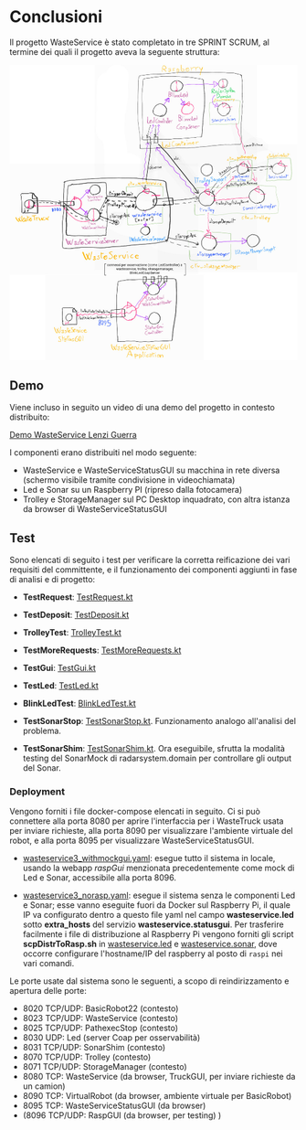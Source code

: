 # Conclusioni

Il progetto WasteService è stato completato in tre SPRINT SCRUM, al termine dei quali il progetto aveva la seguente struttura:

![](img/architettura_finale_progetto.jpg)

## Demo

Viene incluso in seguito un video di una demo del progetto in contesto distribuito:

[Demo WasteService Lenzi Guerra](https://youtu.be/wizYutGEHh4)

I componenti erano distribuiti nel modo seguente:

- WasteService e WasteServiceStatusGUI su macchina in rete diversa (schermo visibile tramite condivisione in videochiamata)
- Led e Sonar su un Raspberry PI (ripreso dalla fotocamera)
- Trolley e StorageManager sul PC Desktop inquadrato, con altra istanza da browser di WasteServiceStatusGUI

## Test

Sono elencati di seguito i test per verificare la corretta reificazione dei vari requisiti del committente, e il funzionamento dei componenti aggiunti in fase di analisi e di progetto:

- **TestRequest**: [TestRequest.kt](../wasteservice.core/test/it/unibo/lenziguerra/wasteservice/wasteservice/TestRequest.kt)
- **TestDeposit**: [TestDeposit.kt](../wasteservice.core/test/it/unibo/lenziguerra/wasteservice/TestDeposit.kt)
- **TrolleyTest**: [TrolleyTest.kt](../wasteservice.core/test/it/unibo/lenziguerra/wasteservice/TrolleyTest.kt)
- **TestMoreRequests**: [TestMoreRequests.kt](../wasteservice.core/test/it/unibo/lenziguerra/wasteservice/TestMoreRequests.kt)

- **TestGui**: [TestGui.kt](../wasteservice.statusgui/src/test/kotlin/it/unibo/lenziguerra/wasteservice/statusgui/TestGui.kt)
- **TestLed**: [TestLed.kt](../wasteservice.led/src/test/kotlin/TestLed.kt)
- **BlinkLedTest**: [BlinkLedTest.kt](../wasteservice.led/src/test/kotlin/BlinkLedTest.kt)

- **TestSonarStop**: [TestSonarStop.kt](../wasteservice.core/test/it/unibo/lenziguerra/wasteservice/TestSonarStop.kt). Funzionamento analogo all'analisi del problema.
- **TestSonarShim**: [TestSonarShim.kt](../wasteservice.sonar/test/it/unibo/lenziguerra/wasteservice/sonar/TestSonarShim.kt). Ora eseguibile, sfrutta la modalità testing del SonarMock di radarsystem.domain per controllare gli output del Sonar.

### Deployment

Vengono forniti i file docker-compose elencati in seguito. Ci si può connettere alla porta 8080 per aprire l'interfaccia per i WasteTruck usata per inviare richieste, alla porta 8090 per visualizzare l'ambiente virtuale del robot, e alla porta 8095 per visualizzare WasteServiceStatusGUI.

- [wasteservice3\_withmockgui.yaml](../wasteservice3_withmockgui.yaml): esegue tutto il sistema in locale, usando la webapp *raspGui* menzionata precedentemente come mock di Led e Sonar, accessibile alla porta 8096.

- [wasteservice3_norasp.yaml](../wasteservice3_norasp.yaml): esegue il sistema senza le componenti Led e Sonar; esse vanno eseguite fuori da Docker sul Raspberry Pi, il quale IP va configurato dentro a questo file yaml nel campo **wasteservice.led** sotto **extra_hosts** del servizio **wasteservice.statusgui**. Per trasferire facilmente i file di distribuzione al Raspberry Pi vengono forniti gli script **scpDistrToRasp.sh** in [wasteservice.led](../wasteservice.led/scpDistrToRasp.sh) e [wasteservice.sonar](../wasteservice.sonar/scpDistrToRasp.sh), dove occorre configurare l'hostname/IP del raspberry al posto di `raspi` nei vari comandi.

Le porte usate dal sistema sono le seguenti, a scopo di reindirizzamento e apertura delle porte:

- 8020 TCP/UDP: BasicRobot22 (contesto)
- 8023 TCP/UDP: WasteService (contesto)
- 8025 TCP/UDP: PathexecStop (contesto)
- 8030 UDP: Led (server Coap per osservabilità)
- 8031 TCP/UDP: SonarShim (contesto)
- 8070 TCP/UDP: Trolley (contesto)
- 8071 TCP/UDP: StorageManager (contesto)
- 8080 TCP: WasteService (da browser, TruckGUI, per inviare richieste da un camion)
- 8090 TCP: VirtualRobot (da browser, ambiente virtuale per BasicRobot)
- 8095 TCP: WasteServiceStatusGUI (da browser)
- (8096 TCP/UDP: RaspGUI (da browser, per testing) )
